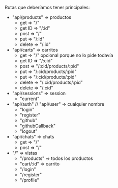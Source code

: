 Rutas que deberíamos tener principales:
- "api/products"  => productos
     - get => "/"
     - get ID => "/:id"
     - post => "/"
     - put => "/:id"
     - delete => "/:id"
- "api/carts"     => carritos
     - get => "/"                       opcional porque no lo pide todavía
     - get ID => "/:cid"
     - post => "/:cid/products/:pid"
     - put => "/:cid/products/:pid"
     - put => "/:cid/products/:pid"
     - delete => "/:cid/products/:pid" 
     - delete => "/:cid"
- "api/sessions"  => session
     - "current" 
- "api/auth" // "api/user" => cualquier nombre
     - "login"
     - "register"
     - "github"
     - "githubCallback"
     - "logout"
- "api/chats" => chats
     - get => "/"
     - post => "/"
- "/"  => vistas
     - "/products"  => todos los productos
     - "cart/:id" => carrito
     - "/login"
     - "/register"
     - "/profile"